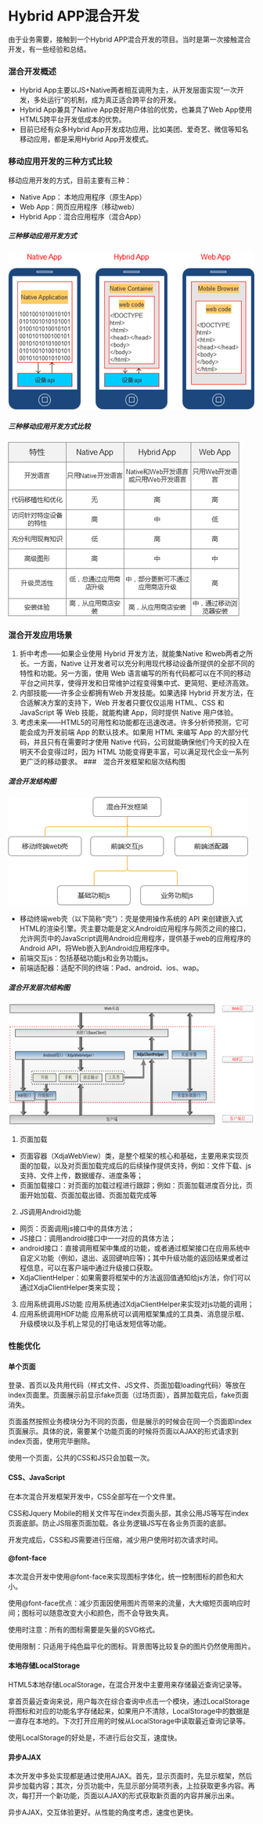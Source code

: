# Hybrid APP混合开发
由于业务需要，接触到一个Hybrid APP混合开发的项目。当时是第一次接触混合开发，有一些经验和总结。

### 混合开发概述
- Hybrid App主要以JS+Native两者相互调用为主，从开发层面实现“一次开发，多处运行”的机制，成为真正适合跨平台的开发。
- Hybrid App兼具了Native App良好用户体验的优势，也兼具了Web App使用HTML5跨平台开发低成本的优势。
- 目前已经有众多Hybrid App开发成功应用，比如美团、爱奇艺、微信等知名移动应用，都是采用Hybrid App开发模式。
### 移动应用开发的三种方式比较
移动应用开发的方式，目前主要有三种：
- Native App： 本地应用程序（原生App）
- Web App：网页应用程序（移动web）
- Hybrid App：混合应用程序（混合App）

##### 三种移动应用开发方式

![HyBrid](https://raw.githubusercontent.com/wangyuxin8714/ico/master/knowledgePicture/977542-20160615145356995-91223952.png)

##### 三种移动应用开发方式比较

![HyBrid](https://raw.githubusercontent.com/wangyuxin8714/ico/master/knowledgePicture/977542-20160615145406401-430177671.png)

### 混合开发应用场景
1. 折中考虑——如果企业使用 Hybrid 开发方法，就能集Native 和web两者之所长。一方面，Native 让开发者可以充分利用现代移动设备所提供的全部不同的特性和功能。另一方面，使用 Web 语言编写的所有代码都可以在不同的移动平台之间共享，使得开发和日常维护过程变得集中式、更简短、更经济高效。
1. 内部技能——许多企业都拥有Web 开发技能。如果选择 Hybrid 开发方法，在合适解决方案的支持下，Web 开发者只要仅仅运用 HTML、CSS 和 JavaScript 等 Web 技能，就能构建 App，同时提供 Native 用户体验。
1. 考虑未来——HTML5的可用性和功能都在迅速改进。许多分析师预测，它可能会成为开发前端 App 的默认技术。如果用 HTML 来编写 App 的大部分代码，并且只有在需要时才使用 Native 代码，公司就能确保他们今天的投入在明天不会变得过时，因为 HTML 功能变得更丰富，可以满足现代企业一系列更广泛的移动要求。
###　混合开发框架和层次结构图
##### 混合开发结构图

![HyBrid](https://raw.githubusercontent.com/wangyuxin8714/ico/master/knowledgePicture/977542-20160615173548057-897694983.png)

- 移动终端web壳（以下简称“壳”）：壳是使用操作系统的 API 来创建嵌入式 HTML的渲染引擎。壳主要功能是定义Android应用程序与网页之间的接口，允许网页中的JavaScript调用Android应用程序，提供基于web的应用程序的Android API，将Web嵌入到Android应用程序中。
- 前端交互js：包括基础功能js和业务功能js。
- 前端适配器：适配不同的终端：Pad、android、ios、wap。

##### 混合开发层次结构图
![HyBrid](https://raw.githubusercontent.com/wangyuxin8714/ico/master/knowledgePicture/977542-20160615173634635-2134987255.png)
1. 页面加载
- 页面容器（XdjaWebView）类，是整个框架的核心和基础，主要用来实现页面的加载，以及对页面加载完成后的后续操作提供支持，例如：文件下载、js支持、文件上传，数据缓存、进度条等；
- 页面加载接口：对页面的加载过程进行跟踪；例如：页面加载进度百分比，页面开始加载、页面加载出错、页面加载完成等
2. JS调用Android功能
- 网页：页面调用js接口中的具体方法；
- JS接口：调用android接口中一一对应的具体方法；
- android接口：直接调用框架中集成的功能，或者通过框架接口在应用系统中自定义功能（例如，退出、返回键响应等)；其中升级功能的返回结果或者过程信息，可以在客户端中通过升级接口获取。
- XdjaClientHelper：如果需要将框架中的方法返回值通知给js方法，你们可以通过XdjaClientHelper类来实现；
3. 应用系统调用JS功能
应用系统通过XdjaClientHelper来实现对js功能的调用；
4. 应用系统调用HDF功能
应用系统可以调用框架集成的工具类、消息提示框、升级模块以及手机上常见的打电话发短信等功能。

### 性能优化
#### 单个页面
登录、首页以及共用代码（样式文件、JS文件、页面加载loading代码）等放在index页面里。页面展示前显示fake页面（过场页面），首屏加载完后，fake页面消失。

页面虽然按照业务模块分为不同的页面，但是展示的时候会在同一个页面即index页面展示。具体的说，需要某个功能页面的时候将页面以AJAX的形式请求到index页面，使用完毕删除。

使用一个页面，公共的CSS和JS只会加载一次。

#### CSS、JavaScript

在本次混合开发框架开发中，CSS全部写在一个文件里。

CSS和Jquery Mobile的相关文件写在index页面头部，其余公用JS等写在index页面底部。防止JS阻塞页面加载。各业务逻辑JS写在各业务页面的底部。

开发完成后，CSS和JS需要进行压缩，减少用户使用时初次请求时间。

#### @font-face

本次混合开发中使用@font-face来实现图标字体化，统一控制图标的颜色和大小。

使用@font-face优点：减少页面因使用图片而带来的流量，大大缩短页面响应时间；图标可以随意改变大小和颜色，而不会导致失真。

使用时注意：所有的图标需要是矢量的SVG格式。

使用限制：只适用于纯色扁平化的图标。背景图等比较复杂的图片仍然使用图片。

#### 本地存储LocalStorage

HTML5本地存储LocalStorage，在混合开发中主要用来存储最近查询记录等。

拿首页最近查询来说，用户每次在综合查询中点击一个模块，通过LocalStorage将图标和对应的功能名字存储起来，如果用户不清除，LocalStorage中的数据是一直存在本地的。下次打开应用的时候从LocalStorage中读取最近查询记录等。

使用LocalStorage的好处是，不进行后台交互，速度快。

#### 异步AJAX

本次开发中多处实现都是通过使用AJAX。首先，显示页面时，先显示框架，然后异步加载内容；其次，分页功能中，先显示部分简项列表，上拉获取更多内容。再次，每打开一个新功能，页面以AJAX的形式获取新页面的内容并展示出来。

异步AJAX，交互体验更好。从性能的角度考虑，速度也更快。

















